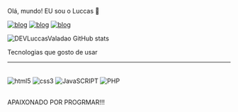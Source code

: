 Olá, mundo! EU sou o Luccas 👋

[![blog](https://img.shields.io/badge/TikTok-000000?style=for-the-badge&logo=tiktok&logoColor=white)](https://www.tiktok.com/@yluketa?is_from_webapp=1&sender_device=pc)
[![blog](https://img.shields.io/badge/YouTube-FF0000?style=for-the-badge&logo=youtube&logoColor=white)](....)
[![blog](https://img.shields.io/badge/Instagram-E4405F?style=for-the-badge&logo=instagram&logoColor=white)](https://www.instagram.com/yluccas_yago/)

![DEVLuccasValadao GitHub stats](https://github-readme-stats.vercel.app/api?username=DEVLuccasValadao&show_icons=true&theme=radical)

Tecnologias que gosto de usar 
__________________________________________________________________

<div style="display: inline_block"><br/>
  <img align="center" alt="html5" src="https://img.shields.io/badge/HTML5-E34F26?style=for-the-badge&logo=html5&logoColor=white" />
  <img align="center" alt="css3" src="https://img.shields.io/badge/CSS3-1572B6?style=for-the-badge&logo=css3&logoColor=white" />
  <img align="center" alt="JavaSCRIPT" src="https://img.shields.io/badge/JavaScript-323330?style=for-the-badge&logo=javascript&logoColor=F7DF1E" />
  <img align="center" alt="PHP" src="https://img.shields.io/badge/PHP-777BB4?style=for-the-badge&logo=php&logoColor=white" />
  <img align="https://img.shields.io/badge/Node.js-43853D?style=for-the-badge&logo=node.js&logoColor=white" />
 </div></br>
 
 APAIXONADO POR PROGRMAR!!!
 
 
